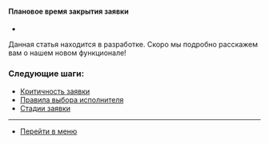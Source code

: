 #### Плановое время закрытия заявки
- 

Данная статья находится в разработке. Скоро мы подробно расскажем вам о нашем новом функционале!



### Следующие шаги:
- [Критичность заявки](./Criticality.md)
- [Правила выбора исполнителя](./RulesOfChoice.md)
- [Стадии заявки](./StageType.md)

____
- [Перейти в меню](http://wiki.hubex.ru)

